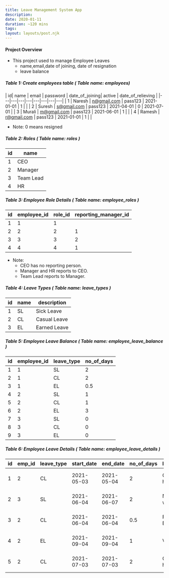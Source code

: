 ```yaml
---
title: Leave Management System App
description:
date: 2020-01-11
duration: ~120 mins
tags:
layout: layouts/post.njk
---
```



####  Project Overview

- This project used to manage Employee Leaves
  - name,email,date of joining, date of resignation
  - leave balance

##### Table 1: Create employees table ( Table name: employees)

| id| name | email | password | date_of_joining| active | date_of_relieving |
|---|---|---|---|---|---|---|---|
| 1 | Naresh | n@gmail.com | pass123 | 2021-01-01 | 1 | |
| 2 | Suresh | s@gmail.com | pass123 | 2021-04-01 | 0 | 2021-07-01 |
| 3 | Murali | m@gmail.com | pass123 | 2021-06-01 | 1 | |
| 4 | Ramesh | r@gmail.com | pass123 | 2021-01-01 | 1 | |

- Note: 0 means resigned

##### Table 2: Roles ( Table name: roles )

| id| name |
|---|---|
| 1 | CEO |
| 2 | Manager  |
| 3 | Team Lead |
| 4 | HR |



##### Table 3: Employee Role Details ( Table name: employee_roles )

| id| employee_id | role_id | reporting_manager_id |
|---|---|---|---|
| 1 | 1 | 1 |  |
| 2 | 2  | 2 | 1 |
| 3 | 3 | 3 | 2 |
| 4 | 4 | 4 | 1 |

- Note:
  - CEO has no reporting person.
  - Manager and HR reports to CEO.
  - Team Lead reports to Manager.

##### Table 4: Leave Types ( Table name: leave_types )

| id| name | description |
|---|---|---|
| 1 | SL | Sick Leave |
| 2 | CL  | Casual Leave |
| 3 | EL | Earned Leave |



##### Table 5: Employee Leave Balance ( Table name: employee_leave_balance )

| id| employee_id | leave_type | no_of_days |
|---|---|---|---|
| 1 | 1 | SL | 2 |
| 2 | 1  | CL | 2 |
| 3 | 1 | EL | 0.5 |
| 4 | 2 | SL | 1 |
| 5 | 2  | CL | 1 |
| 6 | 2 | EL | 3 |
| 7 | 3 | SL | 0 |
| 8 | 3  | CL | 0 |
| 9 | 3 | EL | 0 |

##### Table 6: Employee Leave Details ( Table name: employee_leave_details )

| id| emp_id | leave_type | start_date | end_date| no_of_days | leave_reason | status | applied_on | manager_id | comments |
|---|---|---|---|---|---|---|---|---|---|---|
| 1 | 2 | CL | 2021-05-03 | 2021-05-04 | 2 | Going to hometown | APPROVED | 2021-05-01 10:00:00| 1 | |
| 2 | 3 | SL | 2021-06-04 | 2021-06-07 | 2 | Not Feeling well | APPROVED | 2021-05-25 11:00:00 | 2 |
| 3 | 2 | CL | 2021-06-04 | 2021-06-04 | 0.5 | Friend Birthday | REJECTED | 2021-06-03 16:00:00| 1 | Project Delivery |
| 4 | 2 | EL | 2021-09-04 | 2021-09-04 | 1 | Vacation | PENDING | 2021-07-03 11:00:00 | 1 | |
| 5 | 2 | CL | 2021-07-03 | 2021-07-03 | 2 | Going to hometown | CANCELLED | 2021-07-01 10:00:00| 1 | |


